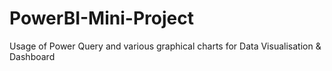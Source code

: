 # PowerBI-Mini-Project
Usage of Power Query and various graphical charts for Data Visualisation &amp; Dashboard
